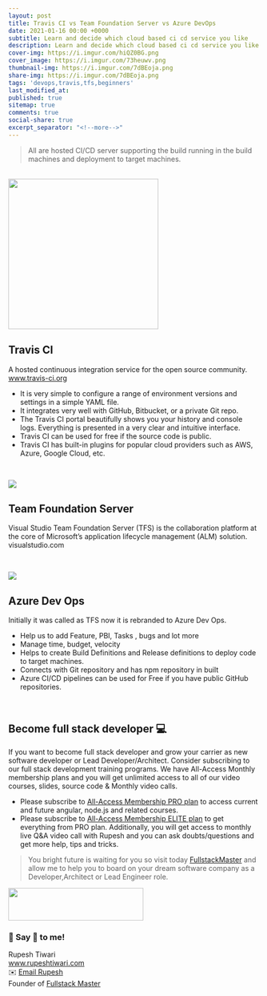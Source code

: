 ```yaml
---
layout: post
title: Travis CI vs Team Foundation Server vs Azure DevOps
date: 2021-01-16 00:00 +0000
subtitle: Learn and decide which cloud based ci cd service you like
description: Learn and decide which cloud based ci cd service you like
cover-img: https://i.imgur.com/hiQZ0BG.png
cover_image: https://i.imgur.com/73heuwv.png
thumbnail-img: https://i.imgur.com/7dBEoja.png
share-img: https://i.imgur.com/7dBEoja.png
tags: 'devops,travis,tfs,beginners'
last_modified_at:
published: true
sitemap: true
comments: true
social-share: true
excerpt_separator: "<!--more-->"
---
```



> All are hosted CI/CD server supporting the build running in the build machines and deployment to target machines.

<br/>

<img height="auto" src="https://i.imgur.com/6jql0uD.png" width="300">
 
## Travis CI

A hosted continuous integration service for the open source community.
www.travis-ci.org 

- It is very simple to configure a range of environment versions and settings in a simple YAML file.
- It integrates very well with GitHub, Bitbucket, or a private Git repo.
- The Travis CI portal beautifully shows you your history and console logs. Everything is presented in a very clear and intuitive interface.
- Travis CI can be used for free if the source code is public. 
- Travis CI has built-in plugins for popular cloud providers such as AWS, Azure, Google Cloud, etc.
  

<br/>

![](https://i.imgur.com/aDJhrS4.png)


## Team Foundation Server

Visual Studio Team Foundation Server (TFS) is the collaboration platform at the core of Microsoft’s application lifecycle management (ALM) solution.
visualstudio.com


<br/>

![](https://i.imgur.com/gOLI7fN.png)

## Azure Dev Ops

Initially it was called as TFS now it is rebranded to Azure Dev Ops.
- Help us to add Feature, PBI, Tasks , bugs and lot more
- Manage time, budget, velocity 
- Helps to create Build Definitions and Release definitions to deploy code to target machines. 
- Connects with Git repository and has npm repository in built
- Azure CI/CD pipelines can be used for Free if you have public GitHub repositories.

<br/>

 
## Become full stack developer 💻

If you want to become full stack developer and grow your carrier as new software developer or Lead Developer/Architect. Consider subscribing to our full stack development training programs. We have All-Access Monthly membership plans and you will get unlimited access to all of our video courses, slides, source code & Monthly video calls.

- Please subscribe to [All-Access Membership PRO plan](https://www.fullstackmaster.net/pro) to access current and future angular, node.js and related courses.
- Please subscribe to [All-Access Membership ELITE plan](https://www.fullstackmaster.net/elite) to get everything from PRO plan. Additionally, you will get access to monthly live Q&A video call with Rupesh and you can ask doubts/questions and get more help, tips and tricks.

> You bright future is waiting for you so visit today [FullstackMaster](www.fullstackmaster.net) and allow me to help you to board on your dream software company as a Developer,Architect or Lead Engineer role.
<a href="https://www.fullstackmaster.net">
    <img height="65" src="https://i.imgur.com/9OCLciM.png" width="270">
</a>
 


<br/>

### 💖 Say 👋 to me! 

<div> 
Rupesh Tiwari </div><div>
<a href="https://www.rupeshtiwari.com"> www.rupeshtiwari.com</a> </div><div>
✉️ <a href="mailto:fullstackmaster1@gmail.com?subject=Hi"> Email Rupesh</a> </div><div>
Founder of <a href="https://www.fullstackmaster.net"> Fullstack Master</a></div><div>
</div>
